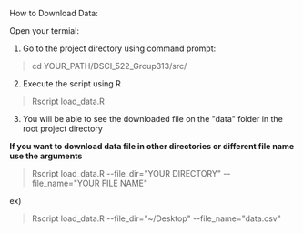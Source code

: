 How to Download Data:

Open your termial:

1. Go to the project directory using command prompt:

>  cd YOUR_PATH/DSCI_522_Group313/src/


2. Execute the script using R

> Rscript load_data.R


3. You will be able to see the downloaded file on the "data" folder in the root project directory

**If you want to download data file in other directories or different file name use the arguments**

> Rscript load_data.R --file_dir="YOUR DIRECTORY" --file_name="YOUR FILE NAME"

ex) 
> Rscript load_data.R --file_dir="~/Desktop" --file_name="data.csv"
